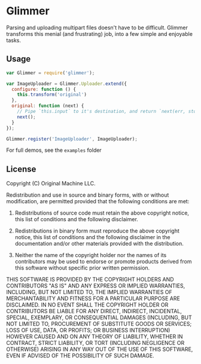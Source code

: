 # Glimmer

Parsing and uploading multipart files doesn't have to be difficult. Glimmer transforms this menial (and frustrating) job, into a few simple and enjoyable tasks.

## Usage

```javascript
var Glimmer = require('glimmer');

var ImageUploader = Glimmer.Uploader.extend({
  configure: function () {
    this.transform('original')  
  },
  original: function (next) {
    // Pipe `this.input` to it's destination, and return `next(err, stored)`.
    next();
  }
});

Glimmer.register('ImageUploader', ImageUploader);
```
For full demos, see the ```examples``` folder

## License

Copyright (C) Original Machine LLC.

Redistribution and use in source and binary forms, with or without modification, are permitted provided that the following conditions are met:

1. Redistributions of source code must retain the above copyright notice, this list of conditions and the following disclaimer.

2. Redistributions in binary form must reproduce the above copyright notice, this list of conditions and the following disclaimer in the documentation and/or other materials provided with the distribution.

3. Neither the name of the copyright holder nor the names of its contributors may be used to endorse or promote products derived from this software without specific prior written permission.

THIS SOFTWARE IS PROVIDED BY THE COPYRIGHT HOLDERS AND CONTRIBUTORS "AS IS" AND ANY EXPRESS OR IMPLIED WARRANTIES, INCLUDING, BUT NOT LIMITED TO, THE IMPLIED WARRANTIES OF MERCHANTABILITY AND FITNESS FOR A PARTICULAR PURPOSE ARE DISCLAIMED. IN NO EVENT SHALL THE COPYRIGHT HOLDER OR CONTRIBUTORS BE LIABLE FOR ANY DIRECT, INDIRECT, INCIDENTAL, SPECIAL, EXEMPLARY, OR CONSEQUENTIAL DAMAGES (INCLUDING, BUT NOT LIMITED TO, PROCUREMENT OF SUBSTITUTE GOODS OR SERVICES; LOSS OF USE, DATA, OR PROFITS; OR BUSINESS INTERRUPTION) HOWEVER CAUSED AND ON ANY THEORY OF LIABILITY, WHETHER IN CONTRACT, STRICT LIABILITY, OR TORT (INCLUDING NEGLIGENCE OR OTHERWISE) ARISING IN ANY WAY OUT OF THE USE OF THIS SOFTWARE, EVEN IF ADVISED OF THE POSSIBILITY OF SUCH DAMAGE.
